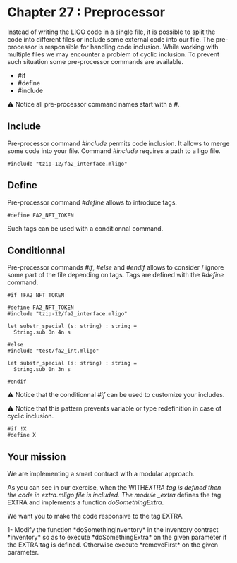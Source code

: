 # Chapter 27 : Preprocessor

<dialog character="mechanics">Our ship is made of modules, you can easily attach or remove external modules, check it out.</dialog>

Instead of writing the LIGO code in a single file, it is possible to split the code into different files or include some external code into our file. The pre-processor is responsible for handling code inclusion. While working with multiple files we may encounter a problem of cyclic inclusion. To prevent such situation some pre-processor commands are available.

- #if
- #define
- #include

⚠️ Notice all pre-processor command names start with a _#_.

## Include

Pre-processor command _#include_ permits code inclusion. It allows to merge some code into your file. Command _#include_ requires a path to a ligo file.

```
#include "tzip-12/fa2_interface.mligo"
```

## Define

Pre-processor command _#define_ allows to introduce tags.

```
#define FA2_NFT_TOKEN
```

Such tags can be used with a conditionnal command.

## Conditionnal

Pre-processor commands _#if_, _#else_ and _#endif_ allows to consider / ignore some part of the file depending on tags. Tags are defined with the _#define_ command.

```
#if !FA2_NFT_TOKEN

#define FA2_NFT_TOKEN
#include "tzip-12/fa2_interface.mligo"

let substr_special (s: string) : string =
  String.sub 0n 4n s

#else
#include "test/fa2_int.mligo"

let substr_special (s: string) : string =
  String.sub 0n 3n s

#endif
```

⚠️ Notice that the conditionnal _#if_ can be used to customize your includes.

⚠️ Notice that this pattern prevents variable or type redefinition in case of cyclic inclusion.

```
#if !X
#define X
```

## Your mission

We are implementing a smart contract with a modular approach.

As you can see in our exercise, when the WITH*EXTRA tag is defined then the code in extra.mligo file is included.
The module \_extra* defines the tag EXTRA and implements a function _doSomethingExtra_.

We want you to make the code responsive to the tag EXTRA.

<!-- prettier-ignore -->1- Modify the function *doSomethingInventory* in the inventory contract *inventory* so as to execute *doSomethingExtra* on the given parameter if the EXTRA tag is defined. Otherwise execute *removeFirst* on the given parameter.
